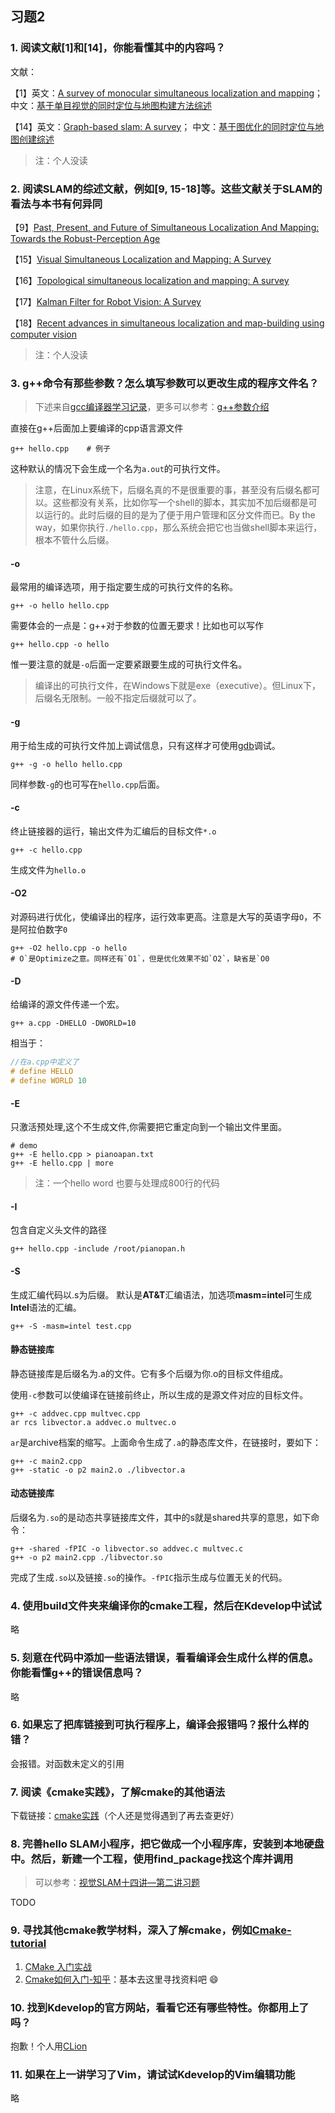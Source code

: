 ## 习题2

### 1. 阅读文献[1]和[14]，你能看懂其中的内容吗？

文献：

【1】英文：[A survey of monocular simultaneous localization and mapping](http://tis.hrbeu.edu.cn/en/oa/darticle.aspx?type=view&id=20150401)； 中文：[基于单目视觉的同时定位与地图构建方法综述](http://www.cad.zju.edu.cn/home/gfzhang/projects/JCAD2016-SLAM-survey.pdf)

【14】英文：[Graph-based slam: A survey](http://robot.sia.cn/EN/10.3724/SP.J.1218.2013.00500#)； 中文：[基于图优化的同时定位与地图创建综述](http://robot.sia.cn/CN/10.3724/SP.J.1218.2013.00500)

> 注：个人没读

### 2. 阅读SLAM的综述文献，例如[9, 15-18]等。这些文献关于SLAM的看法与本书有何异同

【9】[Past, Present, and Future of Simultaneous Localization And Mapping: Towards the Robust-Perception Age](https://arxiv.org/abs/1606.05830)

【15】[Visual Simultaneous Localization and Mapping: A Survey](https://www.researchgate.net/publication/234081012_Visual_Simultaneous_Localization_and_Mapping_A_Survey)

【16】[Topological simultaneous localization and mapping: A survey](https://www.researchgate.net/publication/259754230_Topological_simultaneous_localization_and_mapping_A_survey)

【17】[Kalman Filter for Robot Vision: A Survey](https://ieeexplore.ieee.org/document/5985520)

【18】[Recent advances in simultaneous localization and map-building using computer vision](https://www.tandfonline.com/doi/abs/10.1163/156855307780132081)

> 注：个人没读

### 3. g++命令有那些参数？怎么填写参数可以更改生成的程序文件名？

> 下述来自[gcc编译器学习记录](https://github.com/guodongxiaren/LinuxTool/blob/master/gcc.md)，更多可以参考：[g++参数介绍](https://www.cnblogs.com/lidan/archive/2011/05/25/2239517.html)

直接在g++后面加上要编译的cpp语言源文件

```shell
g++ hello.cpp    # 例子
```

这种默认的情况下会生成一个名为`a.out`的可执行文件。

> 注意，在Linux系统下，后缀名真的不是很重要的事，甚至没有后缀名都可以。这些都没有关系，比如你写一个shell的脚本，其实加不加后缀都是可以运行的。此时后缀的目的是为了便于用户管理和区分文件而已。By the way，如果你执行`./hello.cpp`，那么系统会把它也当做shell脚本来运行，根本不管什么后缀。

#### -o

最常用的编译选项，用于指定要生成的可执行文件的名称。

```shell
g++ -o hello hello.cpp
```

需要体会的一点是：g++对于参数的位置无要求！比如也可以写作

```shell
g++ hello.cpp -o hello
```

惟一要注意的就是`-o`后面一定要紧跟要生成的可执行文件名。

> 编译出的可执行文件，在Windows下就是exe（executive）。但Linux下，后缀名无限制。一般不指定后缀就可以了。

#### -g

用于给生成的可执行文件加上调试信息，只有这样才可使用[gdb](https://github.com/guodongxiaren/LinuxTool/blob/master/gdb.md)调试。

```shell
g++ -g -o hello hello.cpp
```

同样参数`-g`的也可写在`hello.cpp`后面。

#### -c

终止链接器的运行，输出文件为汇编后的目标文件`*.o`

```shell
g++ -c hello.cpp
```

生成文件为`hello.o`

#### -O2

对源码进行优化，使编译出的程序，运行效率更高。注意是大写的英语字母`O`，不是阿拉伯数字`0`

```shell
g++ -O2 hello.cpp -o hello
# O`是Optimize之意。同样还有`O1`，但是优化效果不如`O2`，缺省是`O0
```

#### -D

给编译的源文件传递一个宏。

```shell
g++ a.cpp -DHELLO -DWORLD=10 
```

相当于：

```cpp
//在a.cpp中定义了
# define HELLO
# define WORLD 10
```

#### -E

只激活预处理,这个不生成文件,你需要把它重定向到一个输出文件里面。

```shell
# demo
g++ -E hello.cpp > pianoapan.txt   
g++ -E hello.cpp | more   
```

> 注：一个hello word 也要与处理成800行的代码  

#### -I

包含自定义头文件的路径

```shell
g++ hello.cpp -include /root/pianopan.h   
```

#### -S

生成汇编代码以.s为后缀。
默认是**AT&T**汇编语法，加选项**masm=intel**可生成**Intel**语法的汇编。

```shell
g++ -S -masm=intel test.cpp
```

#### 静态链接库

静态链接库是后缀名为.a的文件。它有多个后缀为你.o的目标文件组成。

使用`-c`参数可以使编译在链接前终止，所以生成的是源文件对应的目标文件。

```shell
g++ -c addvec.cpp multvec.cpp
ar rcs libvector.a addvec.o multvec.o
```

`ar`是archive档案的缩写。上面命令生成了`.a`的静态库文件，在链接时，要如下：

```shell
g++ -c main2.cpp
g++ -static -o p2 main2.o ./libvector.a
```

#### 动态链接库

后缀名为`.so`的是动态共享链接库文件，其中的s就是shared共享的意思，如下命令：

```shell
g++ -shared -fPIC -o libvector.so addvec.c multvec.c
g++ -o p2 main2.cpp ./libvector.so
```

完成了生成`.so`以及链接`.so`的操作。`-fPIC`指示生成与位置无关的代码。

### 4. 使用build文件夹来编译你的cmake工程，然后在Kdevelop中试试

略

### 5. 刻意在代码中添加一些语法错误，看看编译会生成什么样的信息。你能看懂g++的错误信息吗？

略

### 6. 如果忘了把库链接到可执行程序上，编译会报错吗？报什么样的错？

会报错。对函数未定义的引用

### 7. 阅读《cmake实践》，了解cmake的其他语法

下载链接：[cmake实践](http://file.ncnynl.com/ros/CMake%20Practice.pdf)（个人还是觉得遇到了再去查更好）

### 8. 完善hello SLAM小程序，把它做成一个小程序库，安装到本地硬盘中。然后，新建一个工程，使用find_package找这个库并调用

> 可以参考：[视觉SLAM十四讲—第二讲习题](https://blog.csdn.net/w_pebble/article/details/80090247)

TODO

### 9. 寻找其他cmake教学材料，深入了解cmake，例如[Cmake-tutorial](https://github.com/TheErk/Cmake-tutorial)

1. [CMake 入门实战](http://www.hahack.com/codes/cmake/)
2. [Cmake如何入门-知乎](https://www.zhihu.com/question/58949190)：基本去这里寻找资料吧 :smile:

### 10. 找到Kdevelop的官方网站，看看它还有哪些特性。你都用上了吗？

抱歉！个人用[CLion](https://www.jetbrains.com/clion/)

### 11. 如果在上一讲学习了Vim，请试试Kdevelop的Vim编辑功能

略
